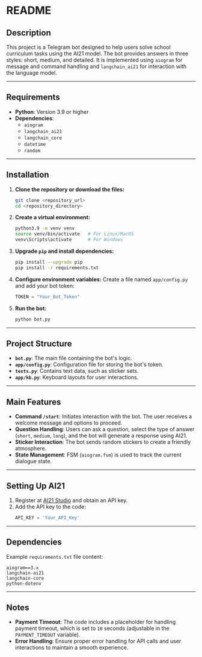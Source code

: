 # README

## Description

This project is a Telegram bot designed to help users solve school curriculum tasks using the AI21 model. The bot provides answers in three styles: short, medium, and detailed. It is implemented using `aiogram` for message and command handling and `langchain_ai21` for interaction with the language model.

---

## Requirements

- **Python**: Version 3.9 or higher
- **Dependencies**:
  - `aiogram`
  - `langchain_ai21`
  - `langchain_core`
  - `datetime`
  - `random`

---

## Installation

1. **Clone the repository or download the files:**
   ```bash
   git clone <repository_url>
   cd <repository_directory>
   ```

2. **Create a virtual environment:**
   ```bash
   python3.9 -m venv venv
   source venv/bin/activate   # For Linux/MacOS
   venv\Scripts\activate      # For Windows
   ```

3. **Upgrade `pip` and install dependencies:**
   ```bash
   pip install --upgrade pip
   pip install -r requirements.txt
   ```

4. **Configure environment variables:**
   Create a file named `app/config.py` and add your bot token:
   ```python
   TOKEN = "Your_Bot_Token"
   ```

5. **Run the bot:**
   ```bash
   python bot.py
   ```

---

## Project Structure

- **`bot.py`**: The main file containing the bot's logic.
- **`app/config.py`**: Configuration file for storing the bot's token.
- **`texts.py`**: Contains text data, such as sticker sets.
- **`app/kb.py`**: Keyboard layouts for user interactions.

---

## Main Features

- **Command `/start`**: Initiates interaction with the bot. The user receives a welcome message and options to proceed.
- **Question Handling**: Users can ask a question, select the type of answer (`short`, `medium`, `long`), and the bot will generate a response using AI21.
- **Sticker Interaction**: The bot sends random stickers to create a friendly atmosphere.
- **State Management**: FSM (`aiogram.fsm`) is used to track the current dialogue state.

---

## Setting Up AI21

1. Register at [AI21 Studio](https://www.ai21.com/studio) and obtain an API key.
2. Add the API key to the code:
   ```python
   API_KEY = 'Your_API_Key'
   ```

---

## Dependencies

Example `requirements.txt` file content:

```
aiogram==3.x
langchain-ai21
langchain-core
python-dotenv
```

---

## Notes

- **Payment Timeout**: The code includes a placeholder for handling payment timeout, which is set to `10` seconds (adjustable in the `PAYMENT_TIMEOUT` variable). 
- **Error Handling**: Ensure proper error handling for API calls and user interactions to maintain a smooth experience.